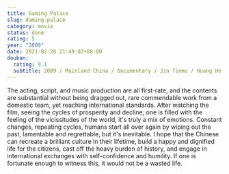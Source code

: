 ```yaml
---
title: Daming Palace
slug: daming-palace
category: movie
status: done
rating: 5
year: "2009"
date: 2021-02-20 21:49:02+08:00
douban:
  rating: 9.1
  subtitle: 2009 / Mainland China / Documentary / Jin Tiemu / Huang He Bai Yu
---
```


The acting, script, and music production are all first-rate, and the contents are substantial without being dragged out, rare commendable work from a domestic team, yet reaching international standards. After watching the film, seeing the cycles of prosperity and decline, one is filled with the feeling of the vicissitudes of the world, it's truly a mix of emotions. Constant changes, repeating cycles, humans start all over again by wiping out the past, lamentable and regrettable, but it's inevitable. I hope that the Chinese can recreate a brilliant culture in their lifetime, build a happy and dignified life for the citizens, cast off the heavy burden of history, and engage in international exchanges with self-confidence and humility. If one is fortunate enough to witness this, it would not be a wasted life.

